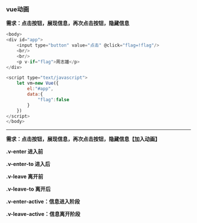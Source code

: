 ### vue动画

**需求：点击按钮，展现信息，再次点击按钮，隐藏信息**

```js
<body>
<div id="app">
    <input type="button" value="点击" @click="flag=!flag"/>
    <br/>
    <br/>
    <p v-if="flag">周志雄</p>
</div>

<script type="text/javascript">
    let vm=new Vue({
        el:"#app",
        data:{
            "flag":false
        }
    })
</script>
</body>
```



****

**需求：点击按钮，展现信息，再次点击按钮，隐藏信息【加入动画】**

**.v-enter 进入前**

**.v-enter-to 进入后**

**.v-leave 离开前**

**.v-leave-to 离开后**

**.v-enter-active：信息进入阶段**

**.v-leave-active：信息离开阶段**



